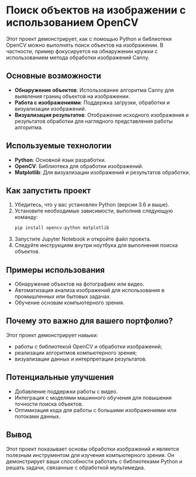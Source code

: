 # Поиск объектов на изображении с использованием OpenCV

Этот проект демонстрирует, как с помощью Python и библиотеки OpenCV можно выполнять поиск объектов на изображении. В частности, пример фокусируется на обнаружении кружки с использованием метода обработки изображений Canny.

## Основные возможности
- **Обнаружение объектов**: Использование алгоритма Canny для выявления границ объектов на изображении.
- **Работа с изображениями**: Поддержка загрузки, обработки и визуализации изображений.
- **Визуализация результатов**: Отображение исходного изображения и результатов обработки для наглядного представления работы алгоритма.

## Используемые технологии
- **Python**: Основной язык разработки.
- **OpenCV**: Библиотека для обработки изображений.
- **Matplotlib**: Для визуализации изображений и результатов обработки.

## Как запустить проект
1. Убедитесь, что у вас установлен Python (версии 3.6 и выше).
2. Установите необходимые зависимости, выполнив следующую команду:
   ```bash
   pip install opencv-python matplotlib
   ```
3. Запустите Jupyter Notebook и откройте файл проекта.
4. Следуйте инструкциям внутри ноутбука для выполнения поиска объектов.

## Примеры использования
- Обнаружение объектов на фотографиях или видео.
- Автоматизация анализа изображений для использования в промышленных или бытовых задачах.
- Обучение основам компьютерного зрения.

## Почему это важно для вашего портфолио?
Этот проект демонстрирует навыки:
- работы с библиотекой OpenCV и обработки изображений;
- реализации алгоритмов компьютерного зрения;
- визуализации данных и интерпретации результатов.

## Потенциальные улучшения
- Добавление поддержки работы с видео.
- Интеграция с моделями машинного обучения для повышения точности поиска объектов.
- Оптимизация кода для работы с большими изображениями или потоками данных.

## Вывод
Этот проект показывает основы обработки изображений и является полезным инструментом для изучения компьютерного зрения. Он демонстрирует ваши способности работать с библиотеками Python и решать задачи, связанные с обработкой мультимедиа.


